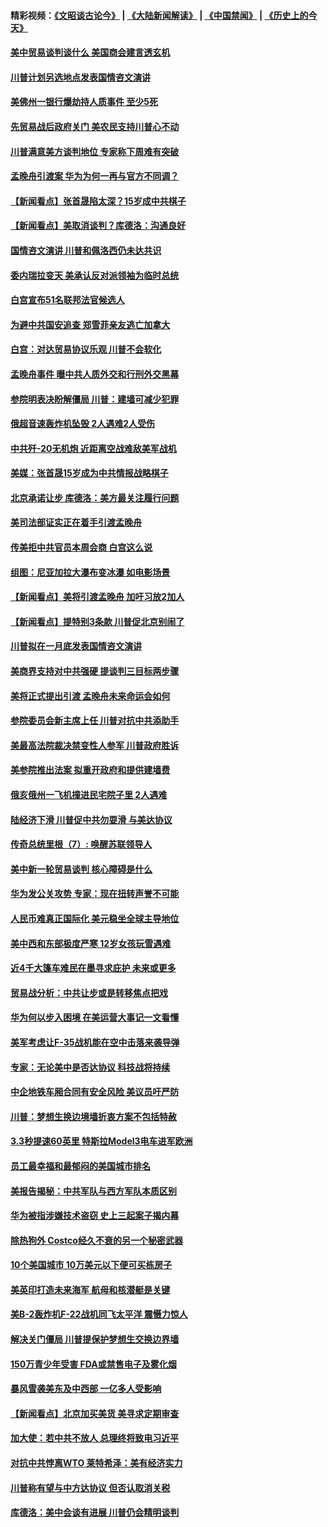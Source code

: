 #### 精彩视频：[《文昭谈古论今》](https://github.com/gfw-breaker/wenzhao/blob/master/README.md?t=01240630) | [《大陆新闻解读》](https://github.com/gfw-breaker/ntdtv-comedy/blob/master/README.md?t=01240630) | [《中国禁闻》](https://github.com/gfw-breaker/ntdtv-news/blob/master/README.md?t=01240630) | [《历史上的今天》](https://github.com/gfw-breaker/today-in-history/blob/master/README.md?t=01240630) 

#### [美中贸易谈判谈什么 美国商会建言透玄机](../pages/nsc412/n10997587.md?t=01240630) 

#### [川普计划另选地点发表国情咨文演讲](../pages/nsc412/n10997316.md?t=01240630) 

#### [美佛州一银行爆劫持人质事件 至少5死](../pages/nsc412/n10997282.md?t=01240630) 

#### [先贸易战后政府关门 美农民支持川普心不动](../pages/nsc412/n10997328.md?t=01240630) 

#### [川普满意美方谈判地位 专家称下周难有突破](../pages/nsc412/n10997361.md?t=01240630) 

#### [孟晚舟引渡案 华为为何一再与官方不同调？](../pages/nsc412/n10996914.md?t=01240630) 

#### [【新闻看点】张首晟陷太深？15岁成中共棋子](../pages/nsc412/n10997054.md?t=01240630) 

#### [【新闻看点】美取消谈判？库德洛：沟通良好](../pages/nsc412/n10997053.md?t=01240630) 

#### [国情咨文演讲 川普和佩洛西仍未达共识](../pages/nsc412/n10997243.md?t=01240630) 

#### [委内瑞拉变天 美承认反对派领袖为临时总统](../pages/nsc412/n10997224.md?t=01240630) 

#### [白宫宣布51名联邦法官候选人](../pages/nsc412/n10997228.md?t=01240630) 

#### [为避中共国安追查 郑雪菲亲友逃亡加拿大](../pages/nsc412/n10997240.md?t=01240630) 

#### [白宫：对达贸易协议乐观 川普不会软化](../pages/nsc412/n10997065.md?t=01240630) 

#### [孟晚舟事件 曝中共人质外交和行刑外交黑幕](../pages/nsc412/n10996956.md?t=01240630) 

#### [参院明表决盼解僵局 川普：建墙可减少犯罪](../pages/nsc412/n10996879.md?t=01240630) 

#### [俄超音速轰炸机坠毁 2人遇难2人受伤](../pages/nsc412/n10996464.md?t=01240630) 

#### [中共歼-20无机炮 近距离空战难敌美军战机](../pages/nsc412/n10996027.md?t=01240630) 

#### [美媒：张首晟15岁成为中共情报战略棋子](../pages/nsc412/n10995635.md?t=01240630) 

#### [北京承诺让步 库德洛：美方最关注履行问题](../pages/nsc412/n10995077.md?t=01240630) 

#### [美司法部证实正在着手引渡孟晚舟](../pages/nsc412/n10994658.md?t=01240630) 

#### [传美拒中共官员本周会商 白宫这么说](../pages/nsc412/n10994793.md?t=01240630) 

#### [组图：尼亚加拉大瀑布变冰瀑 如电影场景](../pages/nsc412/n10994753.md?t=01240630) 

#### [【新闻看点】美将引渡孟晚舟 加吁习放2加人](../pages/nsc412/n10994437.md?t=01240630) 

#### [【新闻看点】提特别3条款 川普促北京别闹了](../pages/nsc412/n10994438.md?t=01240630) 

#### [川普拟在一月底发表国情咨文演讲](../pages/nsc412/n10994722.md?t=01240630) 

#### [美商界支持对中共强硬 提谈判三目标两步骤](../pages/nsc412/n10994389.md?t=01240630) 

#### [美将正式提出引渡 孟晚舟未来命运会如何](../pages/nsc412/n10994576.md?t=01240630) 

#### [参院委员会新主席上任 川普对抗中共添助手](../pages/nsc412/n10994600.md?t=01240630) 

#### [美最高法院裁决禁变性人参军 川普政府胜诉](../pages/nsc412/n10994322.md?t=01240630) 

#### [美参院推出法案 拟重开政府和提供建墙费](../pages/nsc412/n10994283.md?t=01240630) 

#### [俄亥俄州一飞机撞进民宅院子里 2人遇难](../pages/nsc412/n10993879.md?t=01240630) 

#### [陆经济下滑 川普促中共勿耍滑 与美达协议](../pages/nsc412/n10993507.md?t=01240630) 

#### [传奇总统里根（7）: 唤醒苏联领导人](../pages/nsc412/n10992360.md?t=01240630) 

#### [美中新一轮贸易谈判 核心障碍是什么](../pages/nsc412/n10991931.md?t=01240630) 

#### [华为发公关攻势 专家：现在扭转声誉不可能](../pages/nsc412/n10992293.md?t=01240630) 

#### [人民币难真正国际化 美元稳坐全球主导地位](../pages/nsc412/n10992122.md?t=01240630) 

#### [美中西和东部极度严寒 12岁女孩玩雪遇难](../pages/nsc412/n10992121.md?t=01240630) 

#### [近4千大篷车难民在墨寻求庇护 未来或更多](../pages/nsc412/n10991987.md?t=01240630) 

#### [贸易战分析：中共让步或是转移焦点把戏](../pages/nsc412/n10992099.md?t=01240630) 

#### [华为何以步入困境 在美运营大事记一文看懂](../pages/nsc412/n10991923.md?t=01240630) 

#### [美军考虑让F-35战机能在空中击落来袭导弹](../pages/nsc412/n10991166.md?t=01240630) 

#### [专家：无论美中是否达协议 科技战将持续](../pages/nsc412/n10990600.md?t=01240630) 

#### [中企地铁车厢合同有安全风险 美议员吁严防](../pages/nsc412/n10989908.md?t=01240630) 

#### [川普：梦想生换边境墙折衷方案不包括特赦](../pages/nsc412/n10989992.md?t=01240630) 

#### [3.3秒提速60英里 特斯拉Model3电车进军欧洲](../pages/nsc412/n10989887.md?t=01240630) 

#### [员工最幸福和最郁闷的美国城市排名](../pages/nsc412/n10989171.md?t=01240630) 

#### [美报告揭秘：中共军队与西方军队本质区别](../pages/nsc412/n10988007.md?t=01240630) 

#### [华为被指涉嫌技术盗窃 史上三起案子揭内幕](../pages/nsc412/n10988544.md?t=01240630) 

#### [除热狗外 Costco经久不衰的另一个秘密武器](../pages/nsc412/n10987854.md?t=01240630) 

#### [10个美国城市 10万美元以下便可买栋房子](../pages/nsc412/n10987722.md?t=01240630) 

#### [美英印打造未来海军 航母和核潜艇是关键](../pages/nsc412/n10940648.md?t=01240630) 

#### [美B-2轰炸机F-22战机同飞太平洋 震慑力惊人](../pages/nsc412/n10988582.md?t=01240630) 

#### [解决关门僵局 川普提保护梦想生交换边界墙](../pages/nsc412/n10988175.md?t=01240630) 

#### [150万青少年受害 FDA或禁售电子及雾化烟](../pages/nsc412/n10988186.md?t=01240630) 

#### [暴风雪袭美东及中西部 一亿多人受影响](../pages/nsc412/n10988131.md?t=01240630) 

#### [【新闻看点】北京加买美货 美寻求定期审查](../pages/nsc412/n10987864.md?t=01240630) 

#### [加大使：若中共不放人 总理终将致电习近平](../pages/nsc412/n10988091.md?t=01240630) 

#### [对抗中共悖离WTO 莱特希泽：美有经济实力](../pages/nsc412/n10988015.md?t=01240630) 

#### [川普称有望与中方达协议 但否认取消关税](../pages/nsc412/n10987938.md?t=01240630) 

#### [库德洛：美中会谈有进展 川普仍会精明谈判](../pages/nsc412/n10987906.md?t=01240630) 

